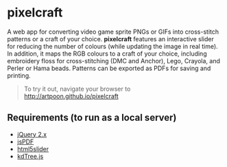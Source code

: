 pixelcraft
==========

A web app for converting video game sprite PNGs or GIFs into cross-stitch patterns or a craft of your choice.
**pixelcraft** features an interactive slider for reducing the number of colours (while updating the image in real time).
In addition, it maps the RGB colours to a craft of your choice, including embroidery floss for cross-stitching (DMC and Anchor), Lego, Crayola, and Perler or Hama beads.
Patterns can be exported as PDFs for saving and printing.

>To try it out, navigate your browser to http://artpoon.github.io/pixelcraft

Requirements (to run as a local server)
---------------------------------------
* [jQuery 2.x](http://jquery.com/)
* [jsPDF](https://code.google.com/p/jspdf/)
* [html5slider](https://github.com/fryn/html5slider)
* [kdTree.js](https://github.com/ubilabs/kd-tree-javascript)
